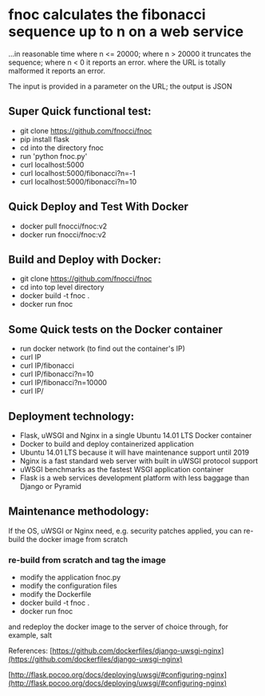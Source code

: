
# fnoc calculates the fibonacci sequence up to n on a web service 

...in reasonable time where n <= 20000; where n > 20000 it truncates the sequence;
where n < 0 it reports an error.  where the URL is totally malformed it reports an error.

The input is provided in a parameter on the URL; the output is JSON 

## Super Quick functional test:
* git clone https://github.com/fnocci/fnoc
* pip install flask
* cd into the directory fnoc
* run 'python fnoc.py'
* curl localhost:5000
* curl localhost:5000/fibonacci?n=-1
* curl localhost:5000/fibonacci?n=10

## Quick Deploy and Test With Docker
* docker pull fnocci/fnoc:v2
* docker run fnocci/fnoc:v2

## Build and Deploy with Docker:
* git clone https://github.com/fnocci/fnoc
* cd into top level directory
* docker build -t fnoc .
* docker run fnoc 

## Some Quick tests on the Docker container 
* run docker network (to find out the container's IP)
* curl IP
* curl IP/fibonacci
* curl IP/fibonacci?n=10
* curl IP/fibonacci?n=10000
* curl IP/

## Deployment technology:
* Flask, uWSGI and Nginx in a single Ubuntu 14.01 LTS  Docker container
* Docker to build and deploy containerized application
* Ubuntu 14.01 LTS because it will have maintenance support until 2019
* Nginx is a fast standard web server with built in uWSGI protocol support
* uWSGI benchmarks as the fastest WSGI application container 
* Flask is a web services development platform with less baggage than Django or Pyramid

## Maintenance methodology:

If the OS, uWSGI or Nginx need, e.g. security patches applied, you can re-build the docker image from scratch

### re-build from scratch and tag the image
* modify the application fnoc.py
* modify the configuration files
* modify the Dockerfile
* docker build -t fnoc .
* docker run fnoc

and redeploy the docker image to the server of choice through, for example, salt

References:
[https://github.com/dockerfiles/django-uwsgi-nginx](https://github.com/dockerfiles/django-uwsgi-nginx)

[http://flask.pocoo.org/docs/deploying/uwsgi/#configuring-nginx](http://flask.pocoo.org/docs/deploying/uwsgi/#configuring-nginx)

